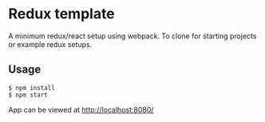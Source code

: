 # Redux template

A minimum redux/react setup using webpack. To clone for starting projects or example redux setups.

## Usage

    $ npm install
    $ npm start

App can be viewed at [http://localhost:8080/](http://localhost:8080/)